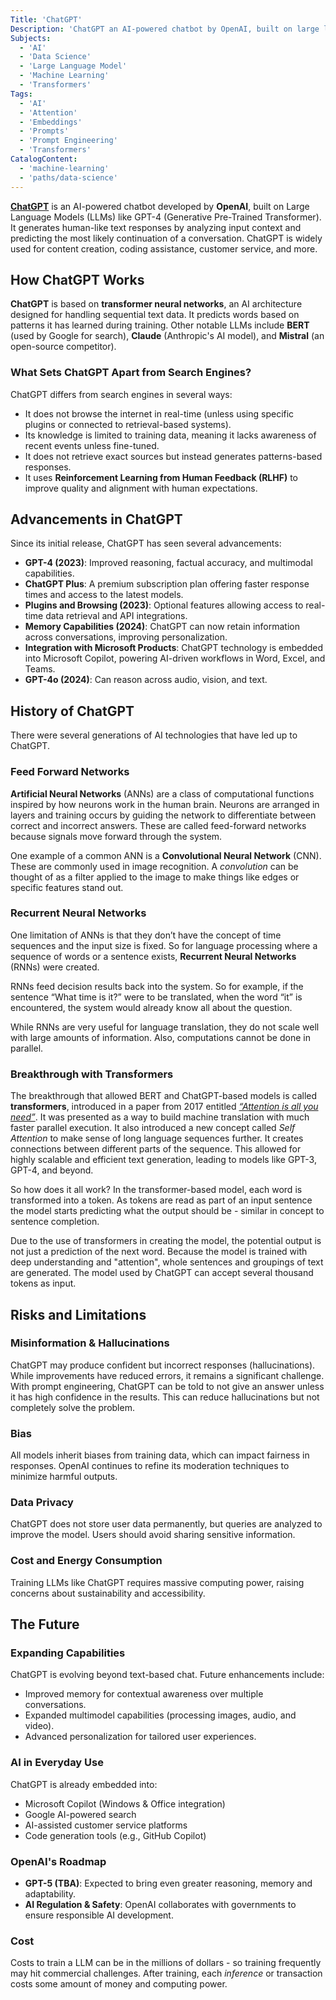 ```yaml
---
Title: 'ChatGPT'
Description: 'ChatGPT an AI-powered chatbot by OpenAI, built on large language models (LLMs) like GPT-4, generating human-like responses through deep learning.'
Subjects:
  - 'AI'
  - 'Data Science'
  - 'Large Language Model'
  - 'Machine Learning'
  - 'Transformers'
Tags:
  - 'AI'
  - 'Attention'
  - 'Embeddings'
  - 'Prompts'
  - 'Prompt Engineering'
  - 'Transformers'
CatalogContent:
  - 'machine-learning'
  - 'paths/data-science'
---
```


[**ChatGPT**](https://chatgpt.com) is an AI-powered chatbot developed by **OpenAI**, built on Large Language Models (LLMs) like GPT-4 (Generative Pre-Trained Transformer). It generates human-like text responses by analyzing input context and predicting the most likely continuation of a conversation. ChatGPT is widely used for content creation, coding assistance, customer service, and more.

## How ChatGPT Works

**ChatGPT** is based on **transformer neural networks**, an AI architecture designed for handling sequential text data. It predicts words based on patterns it has learned during training. Other notable LLMs include **BERT** (used by Google for search), **Claude** (Anthropic's AI model), and **Mistral** (an open-source competitor).

### What Sets ChatGPT Apart from Search Engines?

ChatGPT differs from search engines in several ways:

- It does not browse the internet in real-time (unless using specific plugins or connected to retrieval-based systems).
- Its knowledge is limited to training data, meaning it lacks awareness of recent events unless fine-tuned.
- It does not retrieve exact sources but instead generates patterns-based responses.
- It uses **Reinforcement Learning from Human Feedback (RLHF)** to improve quality and alignment with human expectations.

## Advancements in ChatGPT

Since its initial release, ChatGPT has seen several advancements:

- **GPT-4 (2023)**: Improved reasoning, factual accuracy, and multimodal capabilities.
- **ChatGPT Plus**: A premium subscription plan offering faster response times and access to the latest models.
- **Plugins and Browsing (2023)**: Optional features allowing access to real-time data retrieval and API integrations.
- **Memory Capabilities (2024)**: ChatGPT can now retain information across conversations, improving personalization.
- **Integration with Microsoft Products**: ChatGPT technology is embedded into Microsoft Copilot, powering AI-driven workflows in Word, Excel, and Teams.
- **GPT-4o (2024)**: Can reason across audio, vision, and text.

## History of ChatGPT

There were several generations of AI technologies that have led up to ChatGPT.

### Feed Forward Networks

**Artificial Neural Networks** (ANNs) are a class of computational functions inspired by how neurons work in the human brain. Neurons are arranged in layers and training occurs by guiding the network to differentiate between correct and incorrect answers. These are called feed-forward networks because signals move forward through the system.

One example of a common ANN is a **Convolutional Neural Network** (CNN). These are commonly used in image recognition. A _convolution_ can be thought of as a filter applied to the image to make things like edges or specific features stand out.

### Recurrent Neural Networks

One limitation of ANNs is that they don’t have the concept of time sequences and the input size is fixed. So for language processing where a sequence of words or a sentence exists, **Recurrent Neural Networks** (RNNs) were created.

RNNs feed decision results back into the system. So for example, if the sentence “What time is it?” were to be translated, when the word “it” is encountered, the system would already know all about the question.

While RNNs are very useful for language translation, they do not scale well with large amounts of information. Also, computations cannot be done in parallel.

### Breakthrough with Transformers

The breakthrough that allowed BERT and ChatGPT-based models is called **transformers**, introduced in a paper from 2017 entitled [_“Attention is all you need”_](https://en.wikipedia.org/wiki/Attention_Is_All_You_Need). It was presented as a way to build machine translation with much faster parallel execution. It also introduced a new concept called _Self Attention_ to make sense of long language sequences further. It creates connections between different parts of the sequence. This allowed for highly scalable and efficient text generation, leading to models like GPT-3, GPT-4, and beyond.

So how does it all work? In the transformer-based model, each word is transformed into a token. As tokens are read as part of an input sentence the model starts predicting what the output should be - similar in concept to sentence completion.

Due to the use of transformers in creating the model, the potential output is not just a prediction of the next word. Because the model is trained with deep understanding and "attention", whole sentences and groupings of text are generated. The model used by ChatGPT can accept several thousand tokens as input.

## Risks and Limitations

### Misinformation & Hallucinations

ChatGPT may produce confident but incorrect responses (hallucinations). While improvements have reduced errors, it remains a significant challenge. With prompt engineering, ChatGPT can be told to not give an answer unless it has high confidence in the results. This can reduce hallucinations but not completely solve the problem.

### Bias

All models inherit biases from training data, which can impact fairness in responses. OpenAI continues to refine its moderation techniques to minimize harmful outputs.

### Data Privacy

ChatGPT does not store user data permanently, but queries are analyzed to improve the model. Users should avoid sharing sensitive information.

### Cost and Energy Consumption

Training LLMs like ChatGPT requires massive computing power, raising concerns about sustainability and accessibility.

## The Future

### Expanding Capabilities

ChatGPT is evolving beyond text-based chat. Future enhancements include:

- Improved memory for contextual awareness over multiple conversations.
- Expanded multimodel capabilities (processing images, audio, and video).
- Advanced personalization for tailored user experiences.

### AI in Everyday Use

ChatGPT is already embedded into:

- Microsoft Copilot (Windows & Office integration)
- Google AI-powered search
- AI-assisted customer service platforms
- Code generation tools (e.g., GitHub Copilot)

### OpenAI's Roadmap

- **GPT-5 (TBA)**: Expected to bring even greater reasoning, memory and adaptability.
- **AI Regulation & Safety**: OpenAI collaborates with governments to ensure responsible AI development.

### Cost

Costs to train a LLM can be in the millions of dollars - so training frequently may hit commercial challenges. After training, each _inference_ or transaction costs some amount of money and computing power.
